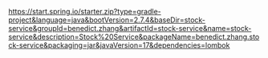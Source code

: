 https://start.spring.io/starter.zip?type=gradle-project&language=java&bootVersion=2.7.4&baseDir=stock-service&groupId=benedict.zhang&artifactId=stock-service&name=stock-service&description=Stock%20Service&packageName=benedict.zhang.stock-service&packaging=jar&javaVersion=17&dependencies=lombok

